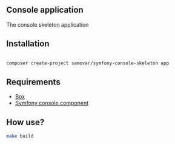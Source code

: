 ## Console application

The console skeleton application

## Installation

```bash

composer create-project samovar/symfony-console-skeleton app
```

## Requirements

- [Box](https://github.com/box-project/box2)
- [Symfony console component](https://github.com/symfony/console)

## How use?

```bash
make build
```

